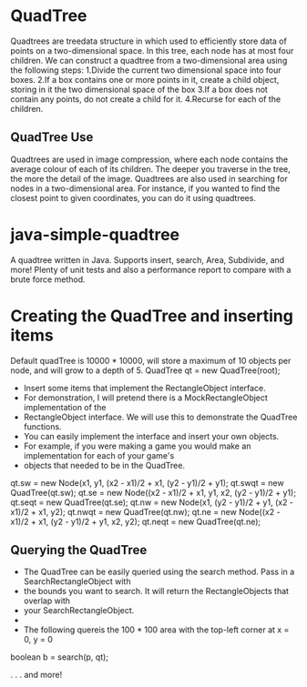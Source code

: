 # QuadTree
 Quadtrees are treedata structure in which used to efficiently store data of points on a two-dimensional space.
In this tree, each node has at most four children.
We can construct a quadtree from a two-dimensional area using the following steps:
1.Divide the current two dimensional space into four boxes.
2.If a box contains one or more points in it, create a child object, storing in it the two dimensional space of the box
3.If a box does not contain any points, do not create a child for it.
4.Recurse for each of the children.

## QuadTree Use
 Quadtrees are used in image compression, where each node contains the average colour of each of its children. The deeper you traverse in the tree, the more the detail of the image.
Quadtrees are also used in searching for nodes in a two-dimensional area. For instance, if you wanted to find the closest point to given coordinates, you can do it using quadtrees.


# java-simple-quadtree

A quadtree written in Java. Supports insert, search, Area, Subdivide, and more! Plenty of unit tests and also a performance report to compare with a brute force method.


# Creating the QuadTree and inserting items

Default quadTree is 10000 * 10000, will store a maximum of 10 objects per node, and will grow to a depth of 5.
QuadTree qt = new QuadTree(root);

* Insert some items that implement the RectangleObject interface.
* For demonstration, I will pretend there is a MockRectangleObject implementation of the 
* RectangleObject interface. We will use this to demonstrate the QuadTree functions.
* You can easily implement the interface and insert your own objects. 
* For example, if you were making a game you would make an implementation for each of your game's 
* objects that needed to be in the QuadTree. 

qt.sw = new Node(x1, y1, (x2 - x1)/2 + x1, (y2 - y1)/2 + y1);
qt.swqt = new QuadTree(qt.sw);
qt.se = new Node((x2 - x1)/2 + x1, y1, x2, (y2 - y1)/2 + y1);
qt.seqt = new QuadTree(qt.se);
qt.nw = new Node(x1, (y2 - y1)/2 + y1, (x2 - x1)/2 + x1, y2);
qt.nwqt = new QuadTree(qt.nw);
qt.ne = new Node((x2 - x1)/2 + x1, (y2 - y1)/2 + y1, x2, y2);
qt.neqt = new QuadTree(qt.ne);


## Querying the QuadTree

* The QuadTree can be easily queried using the search method. Pass in a SearchRectangleObject with
* the bounds you want to search. It will return the RectangleObjects that overlap with 
* your SearchRectangleObject.
*
* The following quereis the 100 * 100 area with the top-left corner at x = 0, y = 0

boolean b = search(p, qt);

.
.
.
and more!